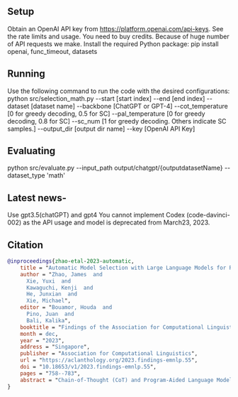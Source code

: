 ## Setup
Obtain an OpenAI API key from https://platform.openai.com/api-keys. 
See the rate limits and usage. You need to buy credits. Because of huge number of API requests we make. 
Install the required Python package: pip install openai, func_timeout, datasets


## Running
Use the following command to run the code with the desired configurations:
python src/selection_math.py --start [start index] --end [end index] --dataset [dataset name] --backbone [ChatGPT or GPT-4] --cot_temperature [0 for greedy decoding, 0.5 for SC] --pal_temperature [0 for greedy decoding, 0.8 for SC] --sc_num [1 for greedy decoding. Others indicate SC samples.] --output_dir [output dir name] --key [OpenAI API Key] 

## Evaluating
python src/evaluate.py --input_path output/chatgpt/{outputdatasetName}  --dataset_type 'math'


## Latest news-
Use gpt3.5(chatGPT) and gpt4 You cannot implement Codex (code-davinci-002) as the API usage and model is deprecated from March23, 2023.  

## Citation

```bibtex
@inproceedings{zhao-etal-2023-automatic,
    title = "Automatic Model Selection with Large Language Models for Reasoning",
    author = "Zhao, James  and
      Xie, Yuxi  and
      Kawaguchi, Kenji  and
      He, Junxian  and
      Xie, Michael",
    editor = "Bouamor, Houda  and
      Pino, Juan  and
      Bali, Kalika",
    booktitle = "Findings of the Association for Computational Linguistics: EMNLP 2023",
    month = dec,
    year = "2023",
    address = "Singapore",
    publisher = "Association for Computational Linguistics",
    url = "https://aclanthology.org/2023.findings-emnlp.55",
    doi = "10.18653/v1/2023.findings-emnlp.55",
    pages = "758--783",
    abstract = "Chain-of-Thought (CoT) and Program-Aided Language Models (PAL) represent two distinct reasoning methods, each with its own strengths. CoT employs natural language, offering flexibility and interpretability, while PAL utilizes programming language, yielding more structured and rigorous logic. We introduce a model selection method to combine the best of both worlds by employing a large language model (LLM) to dynamically select between them. Our theoretical analysis underscores the feasibility of this method, which is further corroborated by empirical results. Our proposed method demonstrates significant performance improvements across eight reasoning datasets with Codex, ChatGPT, and GPT-4. Additionally, our method is complementary to self-consistency; when integrated, it can further enhance performance while significantly reducing computation costs. Moreover, we achieve new state-of-the-art results on GSM8K and SVAMP, with respective accuracies of 96.8{\%} and 93.7{\%}.",
}

```


